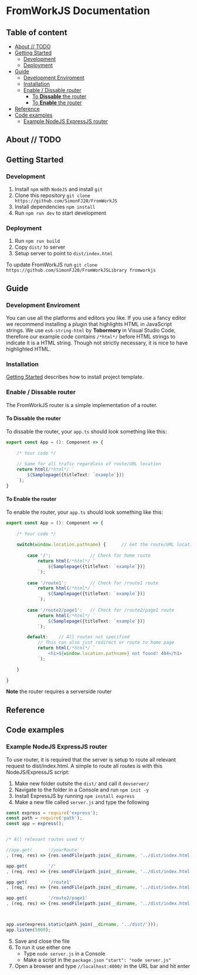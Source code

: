 # FromWorkJS Documentation

## Table of content
- [About    // TODO](#about-------todo)
- [Getting Started](#getting-started)
  * [Development](#development)
  * [Deployment](#deployment)
- [Guide](#guide)
  * [Development Enviroment](#development-enviroment)
  * [Installation](#installation)
  * [Enable / Dissable router](#enable---dissable-router)
    + [To **Dissable** the router](#to---dissable---the-router)
    + [To **Enable** the router](#to---enable---the-router)
- [Reference](#reference)
- [Code examples](#code-examples)
  * [Example NodeJS ExpressJS router](#Example-NodeJS-ExpressJS-router)



## About    // TODO




## Getting Started

### Development
1. Install `npm` with `NodeJS` and install `git`
2. Clone this repository `git clone https://github.com/SimonFJ20/FromWorkJS`
3. Install dependencies `npm install`
4. Run `npm run dev` to start development

### Deployment
1. Run `npm run build`
2. Copy `dist/` to server
3. Setup server to point to `dist/index.html`

To update FromWorkJS run `git clone https://github.com/SimonFJ20/FromWorkJSLibrary fromworkjs`






## Guide


### Development Enviroment
You can use all the platforms and editors you like. If you use a fancy editor we recommend installing a plugin that highlights HTML in JavaScript strings. We use `es6-string-html` by **Tobormory** in Visual Studio Code, therefore our example code contains `/*html*/` before HTML strings to indicate it is a HTML string. Though not strictly necessary, it is nice to have highlighted HTML.



### Installation

[Getting Started](#getting-started) describes how to install project template.



### Enable / Dissable router

The FromWorkJS router is a simple implementation of a router.

#### To **Dissable** the router
To dissable the router, your `app.ts` should look something like this:
```typescript
export const App = (): Component => {
    
    /* Your code */
    
    // Same for all trafic regardless of route/URL location 
    return html(/*html*/ `
        ${Samplepage({titleText: `example`})}
    `); 
}
```

#### To **Enable** the router
To enable the router, your `app.ts` should look something like this:
```typescript
export const App = (): Component => {
    
    /* Your code */
    
    switch(window.location.pathname) {      // Get the route/URL location
    
        case '/':               // Check for home route
            return html(/*html*/ `
                ${Samplepage({titleText: `example`})}
            `);
            
        case '/route1':         // Check for /route1 route
            return html(/*html*/ `
                ${Samplepage({titleText: `example`})}
            `);
            
        case '/route2/page1':   // Check for /route2/page1 route
            return html(/*html*/ `
                ${Samplepage({titleText: `example`})}
            `);

        default:    // All routes not specified
            // This can also just redirect or route to home page
            return html(/*html*/ `
                <h1>${window.location.pathname} not found! 404</h1>
            `);

    }
    
}
```
**Note** the router requires a serverside router



## Reference





## Code examples

### Example NodeJS ExpressJS router
To use router, it is required that the server is setup to route all relevant request to dist/index.html.
A simple to route all routes is with this NodeJS/ExpressJS script:
1. Make new folder outsite the `dist/` and call it `devserver/`
2. Navigate to the folder in a Console and run `npm init -y`
3. Install ExpressJS by running `npm install express`
4. Make a new file called `server.js` and type the following

```javascript
const express = require('express');
const path = require('path');
const app = express();


/* All relevant routes used */

//app.get(      '/yourRoute'
, (req, res) => {res.sendFile(path.join(__dirname, '../dist/index.html'))});

app.get(        '/'
, (req, res) => {res.sendFile(path.join(__dirname, '../dist/index.html'))});

app.get(        '/route1'
, (req, res) => {res.sendFile(path.join(__dirname, '../dist/index.html'))});

app.get(        '/route2/page1'
, (req, res) => {res.sendFile(path.join(__dirname, '../dist/index.html'))});



app.use(express.static(path.join(__dirname, '../dist/')));
app.listen(5000);
```

5. Save and close the file
6. To run it use either one
    * Type `node server.js` in a Console
    * Make a script in the `package.json` `"start": "node server.js"`
7. Open a browser and type `//localhost:4000/` in the URL bar and hit enter


